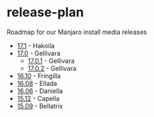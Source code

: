 # release-plan
Roadmap for our Manjaro install media releases

* [17.1](https://github.com/manjaro/release-plan/milestones/17.1) - Hakoila
* [17.0](https://github.com/manjaro/release-plan/milestones/17.0) - Gellivara
  * [17.0.1](https://github.com/manjaro/release-plan/milestones/17.0.1) - Gellivara
  * [17.0.2](https://github.com/manjaro/release-plan/milestones/17.0.2) - Gellivara
* [16.10](https://github.com/manjaro/release-plan/milestones/16.10) - Fringilla
* [16.08](https://github.com/manjaro/release-plan/milestones/16.08) - Ellada
* [16.06](https://github.com/manjaro/release-plan/milestones/16.06) - Daniella
* [15.12](https://github.com/manjaro/release-plan/milestones/15.12) - Capella
* [15.09](https://github.com/manjaro/release-plan/milestones/15.09) - Bellatrix
